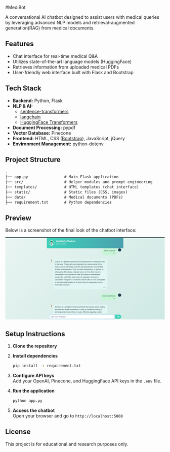 #MediBot

A conversational AI chatbot designed to assist users with medical queries by leveraging advanced NLP models and retrieval-augmented generation(RAG) from medical documents.

## Features

- Chat interface for real-time medical Q&A
- Utilizes state-of-the-art language models (HuggingFace)
- Retrieves information from uploaded medical PDFs
- User-friendly web interface built with Flask and Bootstrap

## Tech Stack

- **Backend:** Python, Flask
- **NLP & AI:** 
  - [sentence-transformers](https://www.sbert.net/)
  - [langchain](https://python.langchain.com/)
  - [HuggingFace Transformers](https://huggingface.co/)
- **Document Processing:** pypdf
- **Vector Database:** Pinecone
- **Frontend:** HTML, CSS ([Bootstrap](https://getbootstrap.com/)), JavaScript, jQuery
- **Environment Management:** python-dotenv

## Project Structure

```
.
├── app.py                # Main Flask application
├── src/                  # Helper modules and prompt engineering
├── templates/            # HTML templates (chat interface)
├── static/               # Static files (CSS, images)
├── data/                 # Medical documents (PDFs)
├── requirement.txt       # Python dependencies
```

## Preview

Below is a screenshot of the final look of the chatbot interface:

![Chatbot Screenshot](static/preview.png)

## Setup Instructions

1. **Clone the repository**
2. **Install dependencies**
   ```sh
   pip install -r requirement.txt
   ```
3. **Configure API keys**  
   Add your OpenAI, Pinecone, and HuggingFace API keys in the `.env` file.

4. **Run the application**
   ```sh
   python app.py
   ```

5. **Access the chatbot**  
   Open your browser and go to `http://localhost:5000`

## License

This project is for educational and research purposes only.